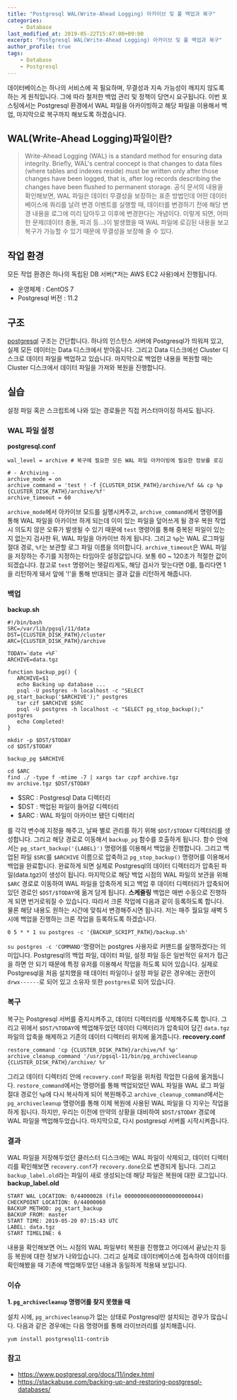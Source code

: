 ```yaml
---
title: "Postgresql WAL(Write-Ahead Logging) 아카이브 및 풀 백업과 복구"
categories:
    - Database
last_modified_at: 2019-05-22T15:47:00+09:00
excerpt: "Postgresql WAL(Write-Ahead Logging) 아카이브 및 풀 백업과 복구"
author_profile: true
tags:
    - Database
    - Postgresql
--- 
```

데이터베이스는 하나의 서비스에 꼭 필요하며, 무결성과 지속 가능성이 깨지지 않도록 하는 게 원칙입니다. 그에 따라 철저한 백업 관리 및 정책이 당연시 요구됩니다. 이번 포스팅에서는 Postgresql 환경에서 WAL 파일을 아카이빙하고 해당 파일을 이용해서 백업, 마지막으로 복구까지 해보도록 하겠습니다.

## WAL(Write-Ahead Logging)파일이란?
> Write-Ahead Logging (WAL) is a standard method for ensuring data integrity. Briefly, WAL's central concept is that changes to data files (where tables and indexes reside) must be written only after those changes have been logged, that is, after log records describing the changes have been flushed to permanent storage.
공식 문서의 내용을 확인해보면, WAL 파일은 데이터 무결성을 보장하는 표준 방법인데 어떤 데이터베이스에 쿼리를 날려 변경 이벤트를 실행할 때, 데이터를 변경하기 전에 해당 변경 내용을 로그에 미리 담아두고 이후에 변경한다는 개념이다. 이렇게 되면, 어떠한 문제(데이터 충돌, 파괴 등...)이 발생했을 때 WAL 파일에 로깅된 내용을 보고 복구가 가능할 수 있기 때문에 무결성을 보장해 줄 수 있다.

## 작업 환경
모든 작업 환경은 하나의 독립된 DB 서버(*저는 AWS EC2 사용)에서 진행됩니다.
- 운영체제 : CentOS 7
- Postgresql 버전 : 11.2

## 구조
[postgresql](https://user-images.githubusercontent.com/35317926/58011653-aac08800-7b2d-11e9-941e-09faebb9f654.PNG)
구조는 간단합니다. 하나의 인스턴스 서버에 Postgresql가 띄워져 있고, 실제 모든 데이터는 Data 디스크에서 받아옵니다. 그리고 Data 디스크에선 Cluster 디스크로 데이터 파일을 백업하고 있습니다. 마지막으로 백업한 내용을 복원할 때는 Cluster 디스크에서 데이터 파일을 가져와 복원을 진행합니다.

## 실습
설정 파일 혹은 스크립트에 나와 있는 경로들은 직접 커스터마이징 하셔도 됩니다.
### WAL 파일 설정
**postgresql.conf**
```
wal_level = archive # 복구에 필요한 모든 WAL 파일 아카이빙에 필요한 정보를 로깅

# - Archiving -
archive_mode = on
archive_command = 'test ! -f {CLUSTER_DISK_PATH}/archive/%f && cp %p {CLUSTER_DISK_PATH}/archive/%f'
archive_timeout = 60
```
`archive_mode`에서 아카이브 모드를 실행시켜주고, `archive_command`에서 명령어를 통해 WAL 파일을 아카이브 하게 되는데 이미 있는 파일을 덮어쓰게 될 경우 복원 작업 시 의도치 않은 오류가 발생될 수 있기 때문에 `test` 명령어를 통해 중복된 파일이 있는지 없는지 검사한 뒤, WAL 파일을 아카이브 하게 됩니다. 그리고 `%p`는 WAL 로그파일 절대 경로, `%f`는 보관할 로그 파일 이름을 의미합니다. `archive_timeout`은 WAL 파일을 저장하는 주기를 지정하는 타임아웃 설정값입니다. 보통 60 ~ 120초가 적절한 값이 되겠습니다. 참고로 `test` 명령어는 헷갈리게도, 해당 검사가 맞는다면 0를, 틀리다면 1을 리턴하게 돼서 앞에 '!'을 통해 반대되는 결과 값을 리턴하게 해줍니다.

### 백업
**backup.sh**
```
#!/bin/bash
SRC=/var/lib/pgsql/11/data
DST={CLUSTER_DISK_PATH}/cluster
ARC={CLUSTER_DISK_PATH}/archive

TODAY=`date +%F`
ARCHIVE=data.tgz

function backup_pg() {
   ARCHIVE=$1
   echo Backing up database ...
   psql -U postgres -h localhost -c "SELECT pg_start_backup('$ARCHIVE');" postgres
   tar czf $ARCHIVE $SRC
   psql -U postgres -h localhost -c "SELECT pg_stop_backup();" postgres
   echo Completed!
}

mkdir -p $DST/$TODAY
cd $DST/$TODAY

backup_pg $ARCHIVE

cd $ARC
find ./ -type f -mtime -7 | xargs tar czpf archive.tgz
mv archive.tgz $DST/$TODAY
```
- $SRC : Postgresql Data 디렉터리 
- $DST : 백업된 파일이 들어갈 디렉터리
- $ARC : WAL 파일이 아카이브 됐던 디렉터리

를 각각 변수에 지정을 해주고, 날짜 별로 관리를 하기 위해 `$DST/$TODAY` 디렉터리를 생성합니다. 그리고 해당 경로로 이동해서 `backup_pg` 함수를 호출하게 됩니다. 함수 안에서는 `pg_start_backup('{LABEL}')` 명령어를 이용해서 백업을 진행합니다. 그리고 백업된 파일 `$SRC`를 `$ARCHIVE` 이름으로 압축하고 `pg_stop_backup()` 명령어를 이용해서 백업을 완료합니다. 완료하게 되면 실제로 Postgresql의 데이터 디렉터리가 압축된 파일(data.tgz)이 생성이 됩니다. 마지막으로 해당 백업 시점의 WAL 파일의 보관을 위해 `$ARC` 경로로 이동하여 WAL 파일을 압축하게 되고 백업 후 데이터 디렉터리가 압축되어 있던 경로인 `$DST/$TODAY`에 옮겨 담게 됩니다.
**스케줄링**
백업은 매번 수동으로 진행하게 되면 번거로워질 수 있습니다. 따라서 크론 작업에 다음과 같이 등록하도록 합니다. 물론 해당 내용도 원하는 시간에 맞춰서 변경해주시면 됩니다. 저는 매주 월요일 새벽 5시에 백업을 진행하는 크론 작업을 등록하도록 하겠습니다.
```
0 5 * * 1 su postgres -c '{BACKUP_SCRIPT_PATH}/backup.sh'
```
`su postgres -c 'COMMAND'`명령어는 postgres 사용자로 커맨드를 실행하겠다는 의미입니다. Postgresql의 백업 파일, 데이터 파일, 설정 파일 등은 일반적인 유저가 접근을 하면 안 되기 때문에 특정 유저를 이용해서 작업을 하도록 되어 있습니다. 실제로 Postgresql을 처음 설치했을 때 데이터 파일이나 설정 파일 같은 경우에는 권한이 `drwx------`로 되어 있고 소유자 또한 `postgres`로 되어 있습니다.

### 복구
복구는 Postgresql 서버를 중지시켜주고, 데이터 디렉터리를 삭제해주도록 합니다. 그리고 위에서 `$DST/%TODAY`에 백업해두었던 데이터 디렉터리가 압축되어 담긴 `data.tgz` 파일의 압축을 해제하고 기존의 데이터 디렉터리 위치에 옮겨줍니다.
**recovery.conf**
```
restore_command 'cp {CLUSTER_DISK_PATH}/archive/%f %p'
archive_cleanup_command '/usr/pgsql-11/bin/pg_archivecleanup {CLUSTER_DISK_PATH}/archive/ %r
```
그리고 데이터 디렉터리 안에 `recovery.conf` 파일을 위처럼 작업한 다음에 옮겨둡니다. `restore_command`에서는 명령어를 통해 백업되었던 WAL 파일을 WAL 로그 파일 절대 경로인 `%p`에 다시 복사하게 되어 복원해주고 `archive_cleanup_command`에서는 `pg_archivecleanup` 명령어를 통해 이제 복원에 사용된 WAL 파일을 다 지우는 작업을 하게 됩니다. 하지만, 우리는 이전에 만약의 상황을 대비하여 `$DST/$TODAY` 경로에 WAL 파일을 백업해두었습니다. 마지막으로, 다시 postgresql 서버를 시작시켜줍니다.

### 결과
WAL 파일을 저장해두었던 클러스터 디스크에는 WAL 파일이 삭제되고, 데이터 디렉터리를 확인해보면 `recovery.conf`가 `recovery.done`으로 변경되게 됩니다. 그리고 `backup_label.old`라는 파일이 새로 생성되는데 해당 파일은 복원에 대한 로그입니다.
**backup_label.old**
```
START WAL LOCATION: 0/44000028 (file 000000060000000000000044)
CHECKPOINT LOCATION: 0/44000060
BACKUP METHOD: pg_start_backup
BACKUP FROM: master
START TIME: 2019-05-20 07:15:43 UTC
LABEL: data.tgz
START TIMELINE: 6
```
내용을 확인해보면 어느 시점의 WAL 파일부터 복원을 진행했고 어디에서 끝났는지 등등 복원에 대한 정보가 나와있습니다. 그리고 실제로 데이터베이스에 접속하여 데이터를 확인해봤을 때 기존에 백업해두었던 내용과 동일하게 적용돼 보입니다.

### 이슈
**1. `pg_archivecleanup` 명령어를 찾지 못했을 때**

설치 시에, `pg_archivecleanup`가 없는 상태로 Postgresql만 설치되는 경우가 많습니다. 다음과 같은 경우에는 다음 명령어를 통해 라이브러리를 설치해줍니다.
```
yum install postgresql11-contrib
```

### 참고
- https://www.postgresql.org/docs/11/index.html
- https://stackabuse.com/backing-up-and-restoring-postgresql-databases/
